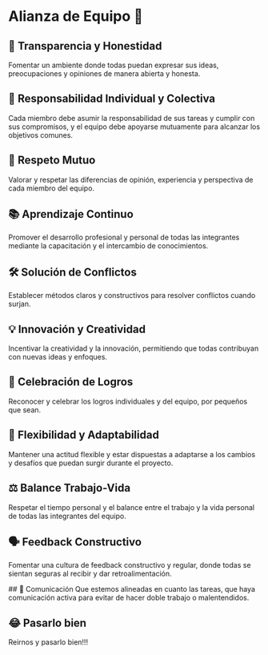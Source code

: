 # Alianza de Equipo 🚀

## 📣 Transparencia y Honestidad
Fomentar un ambiente donde todas puedan expresar sus ideas, preocupaciones y opiniones de manera abierta y honesta.

## 🤝 Responsabilidad Individual y Colectiva
Cada miembro debe asumir la responsabilidad de sus tareas y cumplir con sus compromisos, y el equipo debe apoyarse mutuamente para alcanzar los objetivos comunes.

## 🙌 Respeto Mutuo
Valorar y respetar las diferencias de opinión, experiencia y perspectiva de cada miembro del equipo.

## 📚 Aprendizaje Continuo
Promover el desarrollo profesional y personal de todas las integrantes mediante la capacitación y el intercambio de conocimientos.

## 🛠️ Solución de Conflictos
Establecer métodos claros y constructivos para resolver conflictos cuando surjan.

## 💡 Innovación y Creatividad
Incentivar la creatividad y la innovación, permitiendo que todas contribuyan con nuevas ideas y enfoques.

## 🎉 Celebración de Logros
Reconocer y celebrar los logros individuales y del equipo, por pequeños que sean.

## 🌟 Flexibilidad y Adaptabilidad
Mantener una actitud flexible y estar dispuestas a adaptarse a los cambios y desafíos que puedan surgir durante el proyecto.

## ⚖️ Balance Trabajo-Vida
Respetar el tiempo personal y el balance entre el trabajo y la vida personal de todas las integrantes del equipo.

## 🗣️ Feedback Constructivo
Fomentar una cultura de feedback constructivo y regular, donde todas se sientan seguras al recibir y dar retroalimentación.

## 📣 Comunicación
Que estemos alineadas en cuanto las tareas, que haya comunicación activa para evitar de hacer doble trabajo o malentendidos.

## 😂 Pasarlo bien
Reirnos y pasarlo bien!!! 
